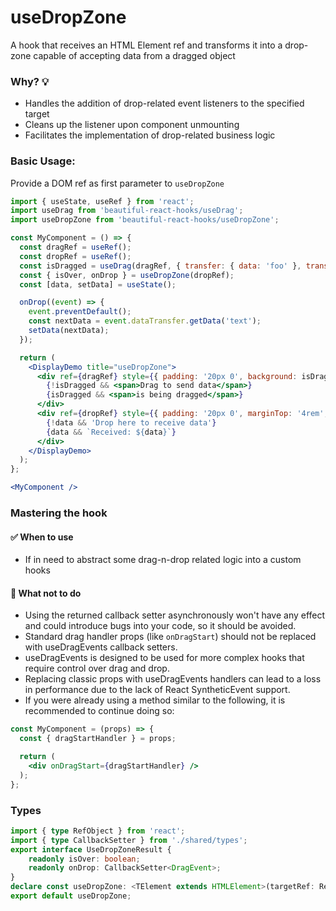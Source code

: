 # useDropZone

A hook that receives an HTML Element ref and transforms it into a drop-zone capable of accepting data from a dragged object

### Why? 💡

- Handles the addition of drop-related event listeners to the specified target
- Cleans up the listener upon component unmounting
- Facilitates the implementation of drop-related business logic

### Basic Usage:

Provide a DOM ref as first parameter to `useDropZone`

```jsx harmony
import { useState, useRef } from 'react';
import useDrag from 'beautiful-react-hooks/useDrag';
import useDropZone from 'beautiful-react-hooks/useDropZone';

const MyComponent = () => {
  const dragRef = useRef();
  const dropRef = useRef();
  const isDragged = useDrag(dragRef, { transfer: { data: 'foo' }, transferFormat: 'text' });
  const { isOver, onDrop } = useDropZone(dropRef);
  const [data, setData] = useState();

  onDrop((event) => {
    event.preventDefault();
    const nextData = event.dataTransfer.getData('text');
    setData(nextData);
  });

  return (
    <DisplayDemo title="useDropZone">
      <div ref={dragRef} style={{ padding: '20px 0', background: isDragged ? '#BE496E' : '#1D6C8B' }}>
        {!isDragged && <span>Drag to send data</span>}
        {isDragged && <span>is being dragged</span>}
      </div>
      <div ref={dropRef} style={{ padding: '20px 0', marginTop: '4rem', background: isOver ? '#BE496E' : 'white' }}>
        {!data && 'Drop here to receive data'}
        {data && `Received: ${data}`}
      </div>
    </DisplayDemo>
  );
};

<MyComponent />
```

### Mastering the hook

#### ✅ When to use

- If in need to abstract some drag-n-drop related logic into a custom hooks

#### 🛑 What not to do

- Using the returned callback setter asynchronously won't have any effect and could introduce bugs into your code, so it should be avoided.
- Standard drag handler props (like `onDragStart`) should not be replaced with useDragEvents callback setters.
- useDragEvents is designed to be used for more complex hooks that require control over drag and drop.
- Replacing classic props with useDragEvents handlers can lead to a loss in performance due to the lack of React SyntheticEvent support.
- If you were already using a method similar to the following, it is recommended to continue doing so:

```jsx harmony static noedit
const MyComponent = (props) => {
  const { dragStartHandler } = props;

  return (
    <div onDragStart={dragStartHandler} />
  );
};
```

<!-- Types -->
### Types
    
```typescript static
import { type RefObject } from 'react';
import { type CallbackSetter } from './shared/types';
export interface UseDropZoneResult {
    readonly isOver: boolean;
    readonly onDrop: CallbackSetter<DragEvent>;
}
declare const useDropZone: <TElement extends HTMLElement>(targetRef: RefObject<TElement>) => Readonly<UseDropZoneResult>;
export default useDropZone;

```
<!-- Types:end -->
